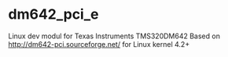 # dm642_pci_e
Linux dev modul for Texas Instruments TMS320DM642
Based on http://dm642-pci.sourceforge.net/
for Linux kernel 4.2+
